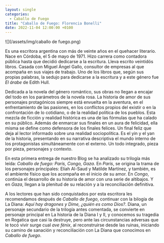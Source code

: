 ```yaml
---
layout: single
categories:
  - Caballo de Fuego
title: "Caballo de Fuego: Florencia Bonelli"
date: 2022-11-04 12:00:00 +0100
---
```

![](/assets/img/caballo de fuego.png)

Es una escritora argentina con más de veinte años en el quehacer literario. Nace en Córdoba, el 5 de mayo de 1971. Hizo carrera como contadora pública hasta que decidió dedicarse a la escritura. Lleva escrito veintidós  libros. Casada con Miguel Ángel Gallo, consultor de empresas al que acompaña en sus viajes de trabajo. Uno de los libros que, según sus propias palabras, la sedujo para dedicarse a la escritura y a este género fue *El árabe* de Edith Hull. 

Dedicada a la novela del género romántico, sus obras no llegan a encajar del todo en los parámetros de la novela rosa. La historia de amor de sus personajes protagónicos siempre está envuelta en la aventura, en el enfrentamiento de las pasiones, en los conflictos propios del existir o en la confrontación de lo cotidiano, o de la realidad política de los pueblos. Esta mezcla de ficción y realidad histórica es una de las fórmulas que ha calado en su público. Además de enmarcar sus finales en un aura de felicidad, ella misma se define como defensora de los finales felices. Un final feliz que deja al lector informado sobre una realidad sociopolítica. Es el yin y el yan de la historia, presentando en su narrativa descriptiva el mundo interno de los protagonistas simultáneamente con el externo. Un todo integrado, pieza por pieza, personajes y contexto.

En esta primera entrega de nuestro Blog se ha analizado su trilogía más leída: *Caballo de fuego: París, Congo, Gaza*. En *París*, se origina la trama de los personajes principales: Eliah Al-Saud y Matilde Martínez,  y también, es el ambiente físico que los acompaña en el inicio de su amor. En *Congo*, continúa el desarrollo de su historia de amor con una serie de altibajos. Y en *Gaza*, llegan a la plenitud de su relación y a la reconciliación definitiva.

A los lectores que han sido conquistados por esta escritora les recomendamos después de *Caballo de fuego*, continuar con la bilogía de La Diana:  *Aquí hay dragones y Dime, ¿quién es como Dios?*. Diana, un personaje secundario de la trilogía antes comentada, se convierte en personaje principal en La historia de la Diana I y II, y conocemos su tragedia en Rogatica que casi la destruye, pero ante las circunstancias adversas  que le tocó vivir surge cual *ave fénix*, al reconstruirse desde las ruinas,  iniciando  su camino de sanación y reconciliación con La Diana que conocimos en *Caballo de fuego*.
